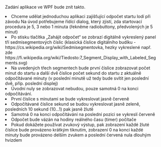 Zadání aplikace ve WPF bude znít takto.

<li>Chceme udělat jednoduchou aplikaci zajišťující odpočet startu lodí při závodu
Na úvod potřebujeme řídící dialog, který zjistí, zda startovací procedura je 5, 3 nebo 1 minuta (řekněme radiobuttony, předvolených je 5 minut)
<li>Po stisku tlačítka „Zahájit odpočet“ se zobrazí digitálně vykreslený panel tří sedmisegmentových číslic (klasická číslice digitálního budíku - https://cs.wikipedia.org/wiki/Sedmisegmentovka, hezky vykreslené např. zde https://fi.wikipedia.org/wiki/Tiedosto:7_Segment_Display_with_Labeled_Segments.svg)
<li>Na uvedených třech segmentech bude první číslice zobrazovat počet minut do startu a další dvě číslice počet sekund do startu z aktuálně odpočítávané minuty (v poslední minutě už tedy bude svítit jen poslední dvě, příp. poslední displej)
<li>Úvodní nuly se zobrazovat nebudou, pouze samotná 0 na konci odpočítávání.
<li>První číslice s minutami se bude vykreslovat jasně červeně
<li>Odpočítávané číslice sekund se budou vykreslovat jasně zeleně, posledních 10 sekund (10…1) pak jasně žlutě
<li>Samotná 0 na konci odpočítávání na poslední pozici se vykreslí červeně
<li>Odpočet bude vázán na hodiny reálného času (timer) počítače
<li>Pokud dokážete používat zvukový výstup, pak zobrazení každé žluté číslice bude provázeno krátkým tiknutím, zobrazení 0 na konci každé minuty bude provázeno delším zvukem a poslední červená nula dlouhým hvizdem
